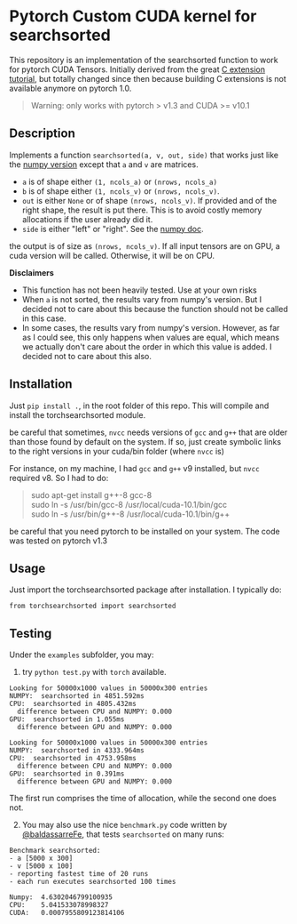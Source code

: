 # Pytorch Custom CUDA kernel for searchsorted

This repository is an implementation of the searchsorted function to work for pytorch CUDA Tensors. Initially derived from the great [C extension tutorial](https://github.com/chrischoy/pytorch-custom-cuda-tutorial), but totally changed since then because building C extensions is not available anymore on pytorch 1.0.


> Warning: only works with pytorch > v1.3 and CUDA >= v10.1

## Description

Implements a function `searchsorted(a, v, out, side)` that works just like the [numpy version](https://docs.scipy.org/doc/numpy/reference/generated/numpy.searchsorted.html#numpy.searchsorted) except that `a` and `v` are matrices.
* `a` is of shape either `(1, ncols_a)` or `(nrows, ncols_a)`
* `b` is of shape either `(1, ncols_v)` or `(nrows, ncols_v)`.
* `out` is either `None` or of shape `(nrows, ncols_v)`. If provided and of the right shape, the result is put there. This is to avoid costly memory allocations if the user already did it.
* `side` is either "left" or "right". See the [numpy doc](https://docs.scipy.org/doc/numpy/reference/generated/numpy.searchsorted.html#numpy.searchsorted).

the output is of size as `(nrows, ncols_v)`. If all input tensors are on GPU, a cuda version will be called. Otherwise, it will be on CPU.


**Disclaimers**

* This function has not been heavily tested. Use at your own risks
* When `a` is not sorted, the results vary from numpy's version. But I decided not to care about this because the function should not be called in this case.
* In some cases, the results vary from numpy's version. However, as far as I could see, this only happens when values are equal, which means we actually don't care about the order in which this value is added. I decided not to care about this also.


## Installation

Just `pip install .`, in the root folder of this repo. This will compile
and install the torchsearchsorted module.

be careful that sometimes, `nvcc` needs versions of `gcc` and `g++` that are older than those found by default on the system. If so, just create symbolic links to the right versions in your cuda/bin folder (where `nvcc` is)

For instance, on my machine, I had `gcc` and `g++` v9 installed, but `nvcc` required v8.
So I had to do:

> sudo apt-get install g++-8 gcc-8  
> sudo ln -s /usr/bin/gcc-8 /usr/local/cuda-10.1/bin/gcc  
> sudo ln -s /usr/bin/g++-8 /usr/local/cuda-10.1/bin/g++  

be careful that you need pytorch to be installed on your system. The code was tested on pytorch v1.3

## Usage

Just import the torchsearchsorted package after installation. I typically do:

```
from torchsearchsorted import searchsorted
```


## Testing

Under the `examples` subfolder, you may:

1. try `python test.py` with `torch` available.

  ```
Looking for 50000x1000 values in 50000x300 entries
NUMPY:  searchsorted in 4851.592ms
CPU:  searchsorted in 4805.432ms
    difference between CPU and NUMPY: 0.000
GPU:  searchsorted in 1.055ms
    difference between GPU and NUMPY: 0.000

Looking for 50000x1000 values in 50000x300 entries
NUMPY:  searchsorted in 4333.964ms
CPU:  searchsorted in 4753.958ms
    difference between CPU and NUMPY: 0.000
GPU:  searchsorted in 0.391ms
    difference between GPU and NUMPY: 0.000
  ```
  The first run comprises the time of allocation, while the second one does not.

2. You may also use the nice `benchmark.py` code written by [@baldassarreFe](https://github.com/baldassarreFe), that tests `searchsorted` on many runs:

  ```
Benchmark searchsorted:
- a [5000 x 300]
- v [5000 x 100]
- reporting fastest time of 20 runs
- each run executes searchsorted 100 times

Numpy: 	4.6302046799100935
CPU: 	5.041533078998327
CUDA: 	0.0007955809123814106
  ```
